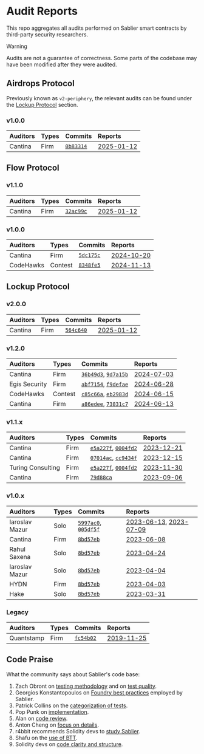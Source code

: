 # Audit Reports

This repo aggregates all audits performed on Sablier smart contracts by third-party security researchers.

> [!WARNING]  
> Audits are not a guarantee of correctness. Some parts of the codebase may have been modified after they were audited.

## Airdrops Protocol

Previously known as `v2-periphery`, the relevant audits can be found under the [Lockup Protocol](#lockup-protocol)
section.

### v1.0.0

[0b83314]: https://github.com/sablier-labs/airdrops/tree/0b83314f77cc1c4f5c8725c9cc121c9e77fcc94e

| Auditors | Types | Commits              | Reports                                              |
| :------- | :---- | :------------------- | :--------------------------------------------------- |
| Cantina  | Firm  | [`0b83314`][0b83314] | [2025-01-12](./airdrops/v1.0.0/20250112_cantina.pdf) |

## Flow Protocol

### v1.1.0

[32ac99c]: https://github.com/sablier-labs/flow/tree/32ac99c89393009166ca05e9a4e75ac34a442139

| Auditors | Types | Commits              | Reports                                          |
| :------- | :---- | :------------------- | :----------------------------------------------- |
| Cantina  | Firm  | [`32ac99c`][32ac99c] | [2025-01-12](./flow/v1.1.0/20250112_cantina.pdf) |

### v1.0.0

[5dc175c]: https://github.com/sablier-labs/flow/tree/5dc175cca189ba0401b1e877a62e5ca13a85384b
[8348fe5]: https://github.com/sablier-labs/flow/tree/8348fe510fddbe681a1ea055ec65f08c310a0e1c

| Auditors  | Types   | Commits              | Reports                                          |
| :-------- | :------ | :------------------- | :----------------------------------------------- |
| Cantina   | Firm    | [`5dc175c`][5dc175c] | [2024-10-20](./flow/v1.0.x/20241020_cantina.pdf) |
| CodeHawks | Contest | [`8348fe5`][8348fe5] | [2024-11-13](./flow/v1.0.x/20241113_flow.md)     |

## Lockup Protocol

### v2.0.0

[564c640]: https://github.com/sablier-labs/lockup/tree/564c640311ea9949f47f20d70c156bdd829e31d6

| Auditors | Types | Commits              | Reports                                            |
| :------- | :---- | :------------------- | :------------------------------------------------- |
| Cantina  | Firm  | [`564c640`][564c640] | [2025-01-12](./lockup/v2.0.0/20250112_cantina.pdf) |

### v1.2.0

[36b49d3]: https://github.com/sablier-labs/lockup/tree/36b49d3bf2a396d19083d28247e8e03d7a3a2ee1
[9d7a15b]: https://github.com/sablier-labs/v2-periphery/tree/9d7a15b0128d549cbac7e33ab2593cfdbf229fc7
[abf7154]: https://github.com/sablier-labs/lockup/tree/abf7154d5371ab957b86fce9a8a4801499573d63
[f9defae]: https://github.com/sablier-labs/v2-periphery/tree/f9defaeb185360d09abba3f7e2f748d993063296
[c85c66a]: https://github.com/sablier-labs/lockup/tree/c85c66ac0a3f3f287ba10a5c267c1ce67d1b6aeb
[eb2983d]: https://github.com/sablier-labs/v2-periphery/tree/eb2983ddddf05d86f5f4483b23541b3e655f32e6
[a86edee]: https://github.com/sablier-labs/lockup/tree/a86edeeecb57a2ba2e6fb5a4a4049e62f0b8f2a6
[73831c7]: https://github.com/sablier-labs/v2-periphery/tree/73831c7dcaa5ec4e2fed6caa0f8040154e53030a

| Auditors      | Types   | Commits                                    | Reports                                            |
| :------------ | :------ | :----------------------------------------- | :------------------------------------------------- |
| Cantina       | Firm    | [`36b49d3`][36b49d3], [`9d7a15b`][9d7a15b] | [2024-07-03](./lockup/v1.2.0/20240703_cantina.pdf) |
| Egis Security | Firm    | [`abf7154`][abf7154], [`f9defae`][f9defae] | [2024-06-28](./lockup/v1.2.0/20240628_egis.pdf)    |
| CodeHawks     | Contest | [`c85c66a`][c85c66a], [`eb2983d`][eb2983d] | [2024-06-15](./lockup/v1.2.0/20240615_codehawk.md) |
| Cantina       | Firm    | [`a86edee`][a86edee], [`73831c7`][73831c7] | [2024-06-13](./lockup/v1.2.0/20240613_cantina.pdf) |

### v1.1.x

[e5a227f]: https://github.com/sablier-labs/lockup/tree/e5a227f77ededaf4d2737b36ed958445ad86eee9
[0004fd2]: https://github.com/sablier-labs/v2-periphery/tree/0004fd2e61e032df3d895045ec414ecb212ddcc8
[07014ac]: https://github.com/sablier-labs/lockup/tree/07014ac
[cc9434f]: https://github.com/sablier-labs/v2-periphery/tree/cc9434f
[79d88ca]: https://github.com/sablier-labs/v2-periphery/tree/79d88ca

| Auditors          | Types | Commits                                    | Reports                                            |
| :---------------- | :---- | :----------------------------------------- | :------------------------------------------------- |
| Cantina           | Firm  | [`e5a227f`][e5a227f], [`0004fd2`][0004fd2] | [2023-12-21](./lockup/v1.1.x/20231221_cantina.pdf) |
| Cantina           | Firm  | [`07014ac`][07014ac], [`cc9434f`][cc9434f] | [2023-12-15](./lockup/v1.1.x/20231215_cantina.pdf) |
| Turing Consulting | Firm  | [`e5a227f`][e5a227f], [`0004fd2`][0004fd2] | [2023-11-30](./lockup/v1.1.x/20231130_turing.pdf)  |
| Cantina           | Firm  | [`79d88ca`][79d88ca]                       | [2023-09-06](./lockup/v1.1.x/20230906_cantina.pdf) |

### v1.0.x

[5997ac0]: https://github.com/sablier-labs/lockup/tree/5997ac05751960259c03aa166158d5db8aea1675
[005df5f]: https://github.com/sablier-labs/v2-periphery/tree/005df5f0452fb2dc4c19a613b9b572982849a35b
[8bd57eb]: https://github.com/sablier-labs/lockup/tree/8bd57ebb31fddf6ef262477e5a378027db8b85d8

| Auditors       | Types | Commits                                    | Reports                                                                                                         |
| :------------- | :---- | :----------------------------------------- | :-------------------------------------------------------------------------------------------------------------- |
| Iaroslav Mazur | Solo  | [`5997ac0`][5997ac0], [`005df5f`][005df5f] | [2023-06-13](./lockup/v1.0.x/20230613_iaro_core.pdf), [2023-07-09](./lockup/v1.0.x/20230709_iaro_periphery.pdf) |
| Cantina        | Firm  | [`8bd57eb`][8bd57eb]                       | [2023-06-08](./lockup/v1.0.x/20230608_cantina.pdf)                                                              |
| Rahul Saxena   | Solo  | [`8bd57eb`][8bd57eb]                       | [2023-04-24](./lockup/v1.0.x/20230424_rahul.pdf)                                                                |
| Iaroslav Mazur | Solo  | [`8bd57eb`][8bd57eb]                       | [2023-04-04](./lockup/v1.0.x/20230404_iaro.pdf)                                                                 |
| HYDN           | Firm  | [`8bd57eb`][8bd57eb]                       | [2023-04-03](./lockup/v1.0.x/20230403_hydn.pdf)                                                                 |
| Hake           | Solo  | [`8bd57eb`][8bd57eb]                       | [2023-03-31](./lockup/v1.0.x/20230331_hake.pdf)                                                                 |

### Legacy

[fc54b02]: https://github.com/sablier-labs/v1-protocol/tree/fc54b0233e186232f6d724fa89d1cf7c1f45c688

| Auditors   | Types | Commits              | Reports                                        |
| :--------- | :---- | :------------------- | :--------------------------------------------- |
| Quantstamp | Firm  | [`fc54b02`][fc54b02] | [2019-11-25](./legacy/20191125_quantstamp.pdf) |

## Code Praise

What the community says about Sablier's code base:

1. Zach Obront on [testing methodology](https://x.com/zachobront/status/1668998130392616966) and on
   [test quality](https://x.com/zachobront/status/1680629892742782977).
1. Georgios Konstantopoulos on [Foundry best practices](https://x.com/gakonst/status/1681792186281521162) employed by
   Sablier.
1. Patrick Collins on the [categorization of tests](https://x.com/PatrickAlphaC/status/1715064363105587309).
1. Pop Punk on [implementation](https://x.com/PopPunkOnChain/status/1681858703463424000).
1. Alan on [code review](https://x.com/ltsCuzzo/status/1681959372698841094).
1. Anton Cheng on [focus on details](https://x.com/antonttc/status/1680046043701088258).
1. r4bbit recommends Solidity devs to [study Sablier](https://x.com/0x_r4bbit/status/1681769698784862208).
1. Shafu on the [use of BTT](https://x.com/shafu0x/status/1683976749309100033).
1. Solidity devs on [code clarity and structure](https://x.com/PaulRBerg/status/1732327663312797700).
